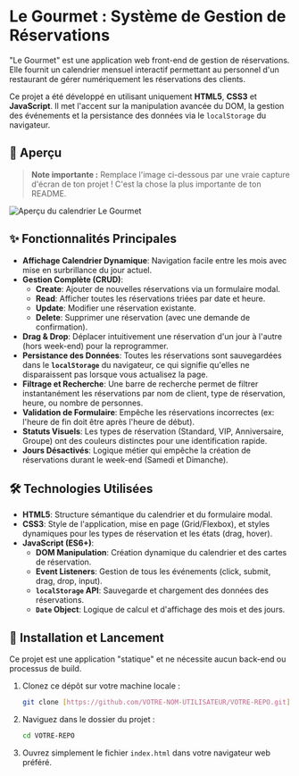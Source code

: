 # Le Gourmet : Système de Gestion de Réservations

"Le Gourmet" est une application web front-end de gestion de réservations. Elle fournit un calendrier mensuel interactif permettant au personnel d'un restaurant de gérer numériquement les réservations des clients.

Ce projet a été développé en utilisant uniquement **HTML5**, **CSS3** et **JavaScript**. Il met l'accent sur la manipulation avancée du DOM, la gestion des événements et la persistance des données via le `localStorage` du navigateur.

## 📸 Aperçu

> **Note importante :** Remplace l'image ci-dessous par une vraie capture d'écran de ton projet ! C'est la chose la plus importante de ton README.

![Aperçu du calendrier Le Gourmet](https://calendrier-hebdomadaire-planificati.vercel.app/)

## ✨ Fonctionnalités Principales

* **Affichage Calendrier Dynamique**: Navigation facile entre les mois avec mise en surbrillance du jour actuel.
* **Gestion Complète (CRUD)**:
    * **Create**: Ajouter de nouvelles réservations via un formulaire modal.
    * **Read**: Afficher toutes les réservations triées par date et heure.
    * **Update**: Modifier une réservation existante.
    * **Delete**: Supprimer une réservation (avec une demande de confirmation).
* **Drag & Drop**: Déplacer intuitivement une réservation d'un jour à l'autre (hors week-end) pour la reprogrammer.
* **Persistance des Données**: Toutes les réservations sont sauvegardées dans le **`localStorage`** du navigateur, ce qui signifie qu'elles ne disparaissent pas lorsque vous actualisez la page.
* **Filtrage et Recherche**: Une barre de recherche permet de filtrer instantanément les réservations par nom de client, type de réservation, heure, ou nombre de personnes.
* **Validation de Formulaire**: Empêche les réservations incorrectes (ex: l'heure de fin doit être après l'heure de début).
* **Statuts Visuels**: Les types de réservation (Standard, VIP, Anniversaire, Groupe) ont des couleurs distinctes pour une identification rapide.
* **Jours Désactivés**: Logique métier qui empêche la création de réservations durant le week-end (Samedi et Dimanche).

## 🛠️ Technologies Utilisées

* **HTML5**: Structure sémantique du calendrier et du formulaire modal.
* **CSS3**: Style de l'application, mise en page (Grid/Flexbox), et styles dynamiques pour les types de réservation et les états (drag, hover).
* **JavaScript (ES6+)**:
    * **DOM Manipulation**: Création dynamique du calendrier et des cartes de réservation.
    * **Event Listeners**: Gestion de tous les événements (click, submit, drag, drop, input).
    * **`localStorage` API**: Sauvegarde et chargement des données des réservations.
    * **`Date` Object**: Logique de calcul et d'affichage des mois et des jours.

## 🚀 Installation et Lancement

Ce projet est une application "statique" et ne nécessite aucun back-end ou processus de build.

1.  Clonez ce dépôt sur votre machine locale :
    ```bash
    git clone [https://github.com/VOTRE-NOM-UTILISATEUR/VOTRE-REPO.git](https://github.com/VOTRE-NOM-UTILISATEUR/VOTRE-REPO.git)
    ```
2.  Naviguez dans le dossier du projet :
    ```bash
    cd VOTRE-REPO
    ```
3.  Ouvrez simplement le fichier `index.html` dans votre navigateur web préféré.